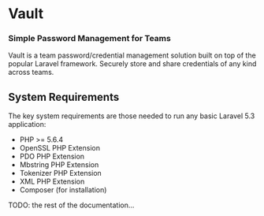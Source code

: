 # Vault

### Simple Password Management for Teams

Vault is a team password/credential management solution built on top of the popular Laravel framework.  Securely store and share credentials of any kind across teams.

## System Requirements

The key system requirements are those needed to run any basic Laravel 5.3 application:

* PHP >= 5.6.4
* OpenSSL PHP Extension
* PDO PHP Extension
* Mbstring PHP Extension
* Tokenizer PHP Extension
* XML PHP Extension
* Composer (for installation)

TODO: the rest of the documentation...